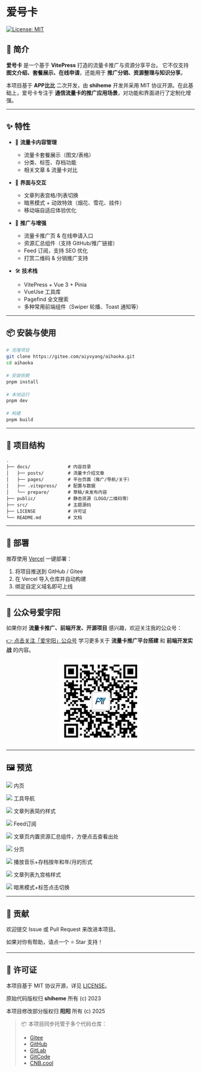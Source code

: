 # 爱号卡

[![License: MIT](https://img.shields.io/badge/License-MIT-yellow.svg)](./LICENSE)

## 📖 简介

**爱号卡** 是一个基于 **VitePress** 打造的流量卡推广与资源分享平台。
它不仅支持 **图文介绍、套餐展示、在线申请**，还能用于 **推广分销、资源整理与知识分享**。

本项目基于 **APP比比** 二次开发，由 **shiheme** 开发并采用 MIT 协议开源。在此基础上，爱号卡专注于 **通信流量卡的推广应用场景**，对功能和界面进行了定制化增强。

---

## ✨ 特性

* 📑 **流量卡内容管理**

  * 流量卡套餐展示（图文/表格）
  * 分类、标签、存档功能
  * 相关文章 & 流量卡对比

* 🎨 **界面与交互**

  * 文章列表宫格/列表切换
  * 暗黑模式 + 动效特效（烟花、雪花、挂件）
  * 移动端自适应体验优化

* 🔗 **推广与增强**

  * 流量卡推广页 & 在线申请入口
  * 资源汇总组件（支持 GitHub/推广链接）
  * Feed 订阅，支持 SEO 优化
  * 打赏二维码 & 分销推广支持

* 🛠️ **技术栈**

  * VitePress + Vue 3 + Pinia
  * VueUse 工具库
  * Pagefind 全文搜索
  * 多种常用前端组件（Swiper 轮播、Toast 通知等）

---

## 📦 安装与使用

```bash
# 克隆项目
git clone https://gitee.com/aiyvyang/aihaoka.git
cd aihaoka

# 安装依赖
pnpm install

# 本地运行
pnpm dev

# 构建
pnpm build
```

---

## 📂 项目结构

```
.
├── docs/              # 内容目录
│   ├── posts/         # 流量卡介绍文章
│   ├── pages/         # 平台页面（推广/导航/关于）
│   ├── .vitepress/    # 配置与数据
│   └── prepare/       # 草稿/未发布内容
├── public/            # 静态资源（LOGO/二维码等）
├── src/               # 主题源码
├── LICENSE            # 许可证
└── README.md          # 文档
```

---

## 🚀 部署

推荐使用 [Vercel](https://vercel.com/) 一键部署：

1. 将项目推送到 GitHub / Gitee
2. 在 Vercel 导入仓库并自动构建
3. 绑定自定义域名即可上线

---

## 📢 公众号爱宇阳

如果你对 **流量卡推广、前端开发、开源项目** 感兴趣，欢迎关注我的公众号：

[👉 点击关注「爱宇阳」公众号](https://mp.weixin.qq.com/s/l5zeSwt6ZcGo5VjQMlsqEg)
学习更多关于 **流量卡推广平台搭建** 和 **前端开发实战** 的内容。

<p align="center">
  <img src="./docs/public/qrcode.jpg" alt="扫码关注 爱宇阳 公众号" width="227" />
</p>

---

## 🖼️ 预览

![](https://fc.sinaimg.cn/large/6364aa43gy1hm0fdq92lmj22c01bq1a2.jpg)
内页

![](https://fc.sinaimg.cn/large/6364aa43gy1hm0fdqk4umj22c01bqk52.jpg)
工具导航

![](https://fc.sinaimg.cn/large/6364aa43gy1hm0fdqppztj22c01bqqqb.jpg)
文章列表简约样式

![](https://fc.sinaimg.cn/large/6364aa43gy1hm0fdqrdlzj22c01bq4hn.jpg)
Feed订阅

![](https://fc.sinaimg.cn/large/6364aa43gy1hm0fdqyuaij22c01bqkee.jpg)
文章页内置资源汇总组件，方便点击查看出处

![](https://fc.sinaimg.cn/large/6364aa43gy1hm0fdqzlnrj22c01bq4qp.jpg)
分页

![](https://fc.sinaimg.cn/large/6364aa43gy1hm0fdr03guj22c01bqb29.jpg)
播放音乐+存档按年和年/月的形式

![](https://fc.sinaimg.cn/large/6364aa43gy1hm0fdr08pnj22c01bqb29.jpg)
文章列表九宫格样式

![](https://fc.sinaimg.cn/large/6364aa43gy1hm0fdr2dlbj22c01bqb29.jpg)
暗黑模式+标签点击切换

---

## 🤝 贡献

欢迎提交 Issue 或 Pull Request 来改进本项目。

如果对你有帮助，请点一个 ⭐️ Star 支持！

---

## 📜 许可证

本项目基于 MIT 协议开源，详见 [LICENSE](./LICENSE)。

原始代码版权归 **shiheme** 所有 (c) 2023

本项目修改部分版权归 **阳阳** 所有 (c) 2025

> 📦 本项目同步托管于多个代码仓库：
>
> * [Gitee](https://gitee.com/aiyvyang/aihaoka)
> * [GitHub](https://github.com/aiyvyang/aihaoka)
> * [GitLab](https://gitlab.com/aiyvyang/aihaoka)
> * [GitCode](https://gitcode.com/aiyvyang/aihaoka)
> * [CNB.cool](https://cnb.cool/aiyvyang/aihaoka)

